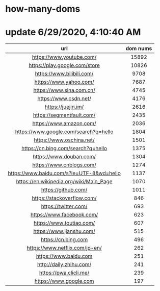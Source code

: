 # how-many-doms

# update 6/29/2020, 4:10:40 AM

url | dom nums
:-: | :-:
https://www.youtube.com/ | 15892
https://play.google.com/store | 10826
https://www.bilibili.com/ | 9708
https://www.yahoo.com/ | 7687
https://www.sina.com.cn/ | 4745
https://www.csdn.net/ | 4176
https://juejin.im/ | 2616
https://segmentfault.com/ | 2435
https://www.amazon.com/ | 2036
https://www.google.com/search?q=hello | 1804
https://www.oschina.net/ | 1501
https://cn.bing.com/search?q=hello | 1375
https://www.douban.com/ | 1304
https://www.cnblogs.com/ | 1274
https://www.baidu.com/s?ie=UTF-8&wd=hello | 1137
https://en.wikipedia.org/wiki/Main_Page | 1070
https://github.com/ | 1011
https://stackoverflow.com/ | 846
https://twitter.com/ | 693
https://www.facebook.com/ | 623
https://www.toutiao.com/ | 607
https://www.jianshu.com/ | 515
https://cn.bing.com | 496
https://www.netflix.com/jp-en/ | 262
https://www.baidu.com | 251
http://daily.zhihu.com/ | 241
https://pwa.clicli.me/ | 239
https://www.google.com | 197
